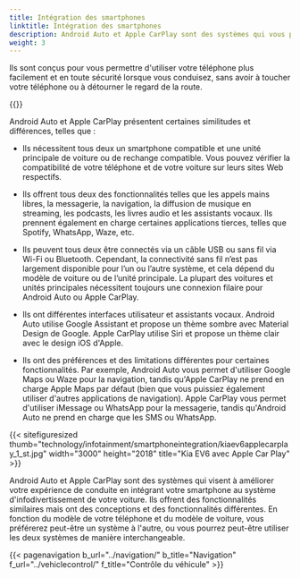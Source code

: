 ```yaml
---
title: Intégration des smartphones
linktitle: Intégration des smartphones
description: Android Auto et Apple CarPlay sont des systèmes qui vous permettent de connecter votre smartphone au système d'infodivertissement de votre voiture et d'accéder à certaines fonctionnalités de votre téléphone sur l'écran de la voiture.
weight: 3
---
```

<!-- markdownlint-disable MD033 -->

  Ils sont conçus pour vous permettre d'utiliser votre téléphone plus facilement et en toute sécurité lorsque vous conduisez, sans avoir à toucher votre téléphone ou à détourner le regard de la route.

{{<evkxdisplayaddarticle />}}

Android Auto et Apple CarPlay présentent certaines similitudes et différences, telles que :

- Ils nécessitent tous deux un smartphone compatible et une unité principale de voiture ou de rechange compatible. Vous pouvez vérifier la compatibilité de votre téléphone et de votre voiture sur leurs sites Web respectifs.

- Ils offrent tous deux des fonctionnalités telles que les appels mains libres, la messagerie, la navigation, la diffusion de musique en streaming, les podcasts, les livres audio et les assistants vocaux. Ils prennent également en charge certaines applications tierces, telles que Spotify, WhatsApp, Waze, etc.

- Ils peuvent tous deux être connectés via un câble USB ou sans fil via Wi-Fi ou Bluetooth. Cependant, la connectivité sans fil n’est pas largement disponible pour l’un ou l’autre système, et cela dépend du modèle de voiture ou de l’unité principale. La plupart des voitures et unités principales nécessitent toujours une connexion filaire pour Android Auto ou Apple CarPlay.

- Ils ont différentes interfaces utilisateur et assistants vocaux. Android Auto utilise Google Assistant et propose un thème sombre avec Material Design de Google. Apple CarPlay utilise Siri et propose un thème clair avec le design iOS d'Apple.

- Ils ont des préférences et des limitations différentes pour certaines fonctionnalités. Par exemple, Android Auto vous permet d'utiliser Google Maps ou Waze pour la navigation, tandis qu'Apple CarPlay ne prend en charge Apple Maps par défaut (bien que vous puissiez également utiliser d'autres applications de navigation). Apple CarPlay vous permet d'utiliser iMessage ou WhatsApp pour la messagerie, tandis qu'Android Auto ne prend en charge que les SMS ou WhatsApp.

{{< sitefiguresized thumb="technology/infotainment/smartphoneintegration/kiaev6applecarplay_1_st.jpg" width="3000" height="2018" title="Kia EV6 avec Apple Car Play" >}}

Android Auto et Apple CarPlay sont des systèmes qui visent à améliorer votre expérience de conduite en intégrant votre smartphone au système d'infodivertissement de votre voiture. Ils offrent des fonctionnalités similaires mais ont des conceptions et des fonctionnalités différentes. En fonction du modèle de votre téléphone et du modèle de voiture, vous préférerez peut-être un système à l'autre, ou vous pourrez peut-être utiliser les deux systèmes de manière interchangeable.


{{< pagenavigation b_url="../navigation/" b_title="Navigation" f_url="../vehiclecontrol/" f_title="Contrôle du véhicule" >}}